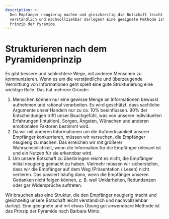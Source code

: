 ```yaml
---
description: >-
  Den Empfänger neugierig machen und gleichzeitig die Botschaft leicht
  verständlich und nachvollziehbar darlegen? Eine geeignete Methode ist das
  Prinzip der Pyramide.
---
```


# Strukturieren nach dem Pyramidenprinzip

Es gibt bessere und schlechtere Wege, mit anderen Menschen zu kommunizieren. Wenn es um die verständliche und überzeugende Vermittlung von Informationen geht spielt eine gute Strukturierung eine wichtige Rolle. Das hat mehrere Gründe:

1. Menschen können nur eine gewisse Menge an Informationen bewusst aufnehmen und rational verarbeiten. Es wird geschätzt, dass sachliche Argumente unser Handeln nur zu ca. 10% beeinflussen. 90% der Entscheidungen trifft unser Bauchgefühl, was von unseren individuellen Erfahrungen \(Intuition\), Sorgen, Ängsten, Wünschen und anderen emotionalen Faktoren bestimmt wird. 
2. Da wir mit anderen Informationen um die Aufmerksamkeit unserer Empfänger konkurrieren, müssen wir versuchen, die Empfänger neugierig zu machen. Das erreichen wir mit größerer Wahrscheinlichkeit, wenn die Information für die Empfänger relevant ist und ein Nutzen für sie erkennbar wird. 
3. Um unsere Botschaft zu überbringen reicht es nicht, die Empfänger initial neugierig gemacht zu haben. Vielmehr müssen wir sicherstellen, dass wir die Empfänger auf dem Weg \(Präsentation / Lesen\) nicht verlieren. Das passiert häufig dann, wenn die Empfänger unseren Gedanken nicht folgen können, z. B. weil Unklarheiten, Redundanzen oder gar Widersprüche auftreten.

Wir brauchen also eine Struktur, die den Empfänger neugierig macht und gleichzeitig unsere Botschaft leicht verständlich und nachvollziehbar darlegt. Eine geeignete und mit etwas Übung gut anwendbare Methode ist das Prinzip der Pyramide nach Barbara Minto.







